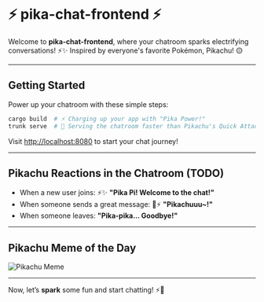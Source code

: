 # ⚡️ pika-chat-frontend ⚡️

Welcome to **pika-chat-frontend**, where your chatroom sparks electrifying conversations! ⚡✨ Inspired by everyone's favorite Pokémon, Pikachu! 🟡

---

## Getting Started

Power up your chatroom with these simple steps:

```bash
cargo build  # ⚡ Charging up your app with "Pika Power!"
trunk serve  # 💬 Serving the chatroom faster than Pikachu's Quick Attack!
```

Visit [http://localhost:8080](http://localhost:8080) to start your chat journey! 

---

## Pikachu Reactions in the Chatroom (TODO)

- When a new user joins: ⚡✨ **"Pika Pi! Welcome to the chat!"**  
- When someone sends a great message: 🎉⚡ **"Pikachuuu~!"**  
- When someone leaves:  **"Pika-pika... Goodbye!"**

---

## Pikachu Meme of the Day

![Pikachu Meme](https://i.kym-cdn.com/photos/images/newsfeed/000/747/392/3a4.gif)

---

Now, let’s **spark** some fun and start chatting! ⚡💬
